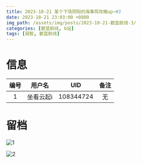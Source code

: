 ```yaml
---
title: 2023-10-21 某个下场阴阳的海事局攻略up~#3
date: 2023-10-21 23:03:00 +0800
img_path: /assets/img/posts/2023-10-21-碧蓝航线-3/
categories: [碧蓝航线, b站]
tags: [弱智, 碧蓝航线]
---
```


# 信息

| 编号 |  用户名   |    UID    | 备注 |
| :--: | :-------: | :-------: | :--: |
|  1   | 坐看云起i | 108344724 |  无  |

# 留档

![1](1.jpg)

![2](1.jpg)